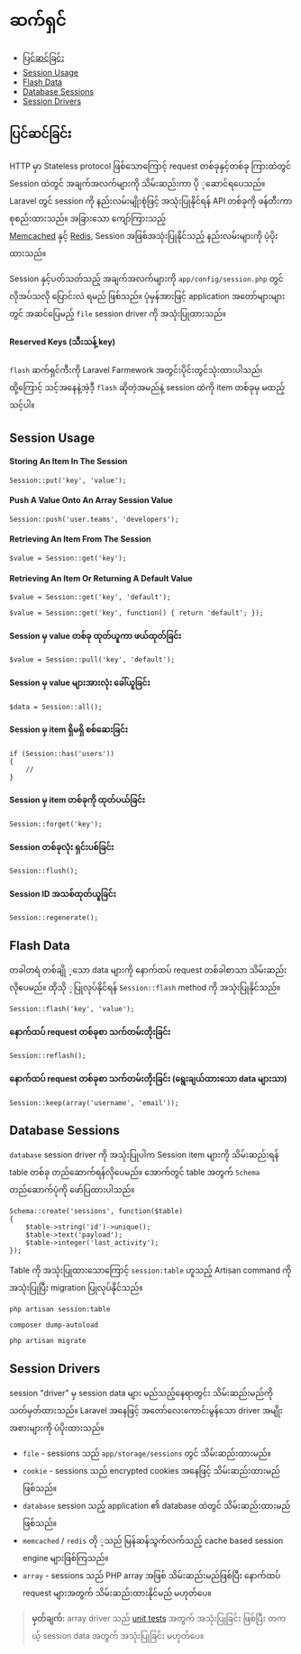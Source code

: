 ﻿# ဆက်ရှင်

- [ပြင်ဆင်ခြင်း](#configuration)
- [Session Usage](#session-usage)
- [Flash Data](#flash-data)
- [Database Sessions](#database-sessions)
- [Session Drivers](#session-drivers)

<a name="configuration"></a>
## ပြင်ဆင်ခြင်း

HTTP မှာ Stateless protocol ဖြစ်သောကြောင့် request တစ်ခုနှင့်တစ်ခု ကြားထဲတွင် Session ထဲတွင် အချက်အလက်များကို သိမ်းဆည်းကာ ပို ့ဆောင်ရပေသည်။ Laravel တွင် session ကို နည်းလမ်းမျိုးစုံဖြင့် အသုံးပြုနိုင်ရန် API တစ်ခုကို ဖန်တီးကာ စုစည်းထားသည်။ အခြားသော ကျော်ကြားသည့်  
[Memcached](http://memcached.org) နှင့် [Redis](http://redis.io), Session အဖြစ်အသုံးပြုနိုင်သည့် နည်းလမ်းများကို ပံ့ပိုးထားသည်။

Session နှင့်ပတ်သတ်သည့် အချက်အလက်များကို `app/config/session.php` တွင် လိုအပ်သလို ပြောင်းလဲ ရမည် ဖြစ်သည်။ ပုံမှန်အားဖြင့် application အတော်များများတွင် အဆင်ပြေမည့် `file` session driver ကို အသုံးပြုထားသည်။

#### Reserved Keys (သီးသန့် key)


`flash` ဆက်ရှင်ကီးကို Laravel Farmework အတွင်းပိုင်းတွင်သုံးထားပါသည်၊ ထို့ကြောင့်  သင့်အနေနဲ့အဲ့ဒီ့ `flash` ဆိုတဲ့အမည်နဲ့  session ထဲကို item တစ်ခုမှ မထည့်သင့်ပါ။

<a name="session-usage"></a>
## Session Usage

#### Storing An Item In The Session

	Session::put('key', 'value');

#### Push A Value Onto An Array Session Value

	Session::push('user.teams', 'developers');

#### Retrieving An Item From The Session

	$value = Session::get('key');

#### Retrieving An Item Or Returning A Default Value

	$value = Session::get('key', 'default');

	$value = Session::get('key', function() { return 'default'; });

#### Session မှ value တစ်ခု ထုတ်ယူကာ ဖယ်ထုတ်ခြင်း

	$value = Session::pull('key', 'default');

#### Session မှ value များအားလုံး ခေါ်ယူခြင်း

	$data = Session::all();

#### Session မှ item ရှိမရှိ စစ်ဆေးခြင်း

	if (Session::has('users'))
	{
		//
	}

#### Session မှ item တစ်ခုကို ထုတ်ပယ်ခြင်း

	Session::forget('key');

#### Session တစ်ခုလုံး ရှင်းပစ်ခြင်း

	Session::flush();

#### Session ID အသစ်ထုတ်ယူခြင်း

	Session::regenerate();

<a name="flash-data"></a>
## Flash Data

တခါတရံ  တစ်ချို  ့သော data များကို နောက်ထပ် request တစ်ခါစာသာ သိမ်းဆည်းလိုပေမည်။ ထိုသို ့ပြုလုပ်နိုင်ရန် `Session::flash` method ကို အသုံးပြုနိုင်သည်။

	Session::flash('key', 'value');

#### နောက်ထပ် request တစ်ခုစာ သက်တမ်းတိုးခြင်း

	Session::reflash();

#### နောက်ထပ် request တစ်ခုစာ သက်တမ်းတိုးခြင်း  (ရွေးချယ်ထားသော data များသာ) 

	Session::keep(array('username', 'email'));

<a name="database-sessions"></a>
## Database Sessions


`database` session driver ကို အသုံးပြုပါက Session item များကို သိမ်းဆည်းရန် table တစ်ခု တည်ဆောက်ရန်လိုပေမည်။ အောက်တွင်  table အတွက် `Schema` တည်ဆောက်ပုံကို ဖော်ပြထားပါသည်။

	Schema::create('sessions', function($table)
	{
		$table->string('id')->unique();
		$table->text('payload');
		$table->integer('last_activity');
	});

	
Table ကို အသုံးပြုထားသောကြောင့် `session:table` ဟူသည့် Artisan command ကို အသုံးပြုပြီး migration ပြုလုပ်နိုင်သည်။


	php artisan session:table

	composer dump-autoload

	php artisan migrate

<a name="session-drivers"></a>
## Session Drivers

session "driver" မှ session data များ မည်သည့်နေရာတွင်း သိမ်းဆည်းမည်ကို သတ်မှတ်ထားသည်။  Laravel အနေဖြင့် အတော်လေးကောင်းမွန်သော driver အမျိုးအစားများကို ပံပိုးထားသည်။

- `file` - sessions သည် `app/storage/sessions` တွင် သိမ်းဆည်းထားမည်။
- `cookie` - sessions သည် encrypted cookies အနေဖြင့် သိမ်းဆည်းထားမည် ဖြစ်သည်။
- `database` session သည့် application ၏ database ထဲတွင် သိမ်းဆည်းထားမည် ဖြစ်သည်။
- `memcached` / `redis` တို ့သည် မြန်ဆန်သွက်လက်သည့် cache based session engine များဖြစ်ကြသည်။
- `array` - sessions သည် PHP array အဖြစ် သိမ်းဆည်းမည်ဖြစ်ပြီး နောက်ထပ် request များအတွက် သိမ်းဆည်းထားနိုင်မည် မဟုတ်ပေ။


> **မှတ်ချက်:**  array driver သည် [unit tests](testing.md) အတွက် အသုံးပြုခြင်း ဖြစ်ပြီး တကယ့် session data အတွက် အသုံးပြုခြင်း မဟုတ်ပေ။

